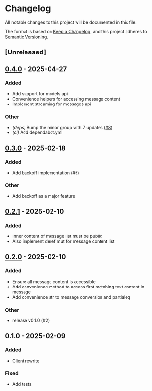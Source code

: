 # Changelog

All notable changes to this project will be documented in this file.

The format is based on [Keep a Changelog](https://keepachangelog.com/en/1.0.0/),
and this project adheres to [Semantic Versioning](https://semver.org/spec/v2.0.0.html).

## [Unreleased]

## [0.4.0](https://github.com/bosun-ai/async-anthropic/compare/v0.3.0...v0.4.0) - 2025-04-27

### Added

- Add support for models api
- Convenience helpers for accessing message content
- Implement streaming for messages api

### Other

- *(deps)* Bump the minor group with 7 updates ([#8](https://github.com/bosun-ai/async-anthropic/pull/8))
- *(ci)* Add dependabot.yml

## [0.3.0](https://github.com/bosun-ai/async-anthropic/compare/v0.2.1...v0.3.0) - 2025-02-18

### Added

- Add backoff implementation (#5)

### Other

- Add backoff as a major feature

## [0.2.1](https://github.com/bosun-ai/async-anthropic/compare/v0.2.0...v0.2.1) - 2025-02-10

### Added

- Inner content of message list must be public
- Also implement deref mut for message content list

## [0.2.0](https://github.com/bosun-ai/async-anthropic/compare/v0.1.0...v0.2.0) - 2025-02-10

### Added

- Ensure all message content is accessible
- Add convenience method to access first matching text content in message
- Add convenience str to message conversion and partialeq

### Other

- release v0.1.0 (#2)

## [0.1.0](https://github.com/bosun-ai/async-anthropic/releases/tag/v0.1.0) - 2025-02-09

### Added

- Client rewrite

### Fixed

- Add tests

